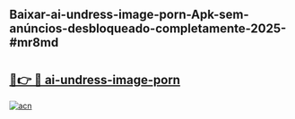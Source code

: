 ## Baixar-ai-undress-image-porn-Apk-sem-anúncios-desbloqueado-completamente-2025-#mr8md

# <h2><a href="https://ainizakaria.my?title=ai-undress-image-porn&ref=20M">🔗👉 🔴 ai-undress-image-porn</a></h2>

[![acn](https://github.com/user-attachments/assets/0f9c940e-d8b0-45ae-aac7-cd30a18b3e1c)](https://ainizakaria.my?title=ai-undress-image-porn&ref=20M)

